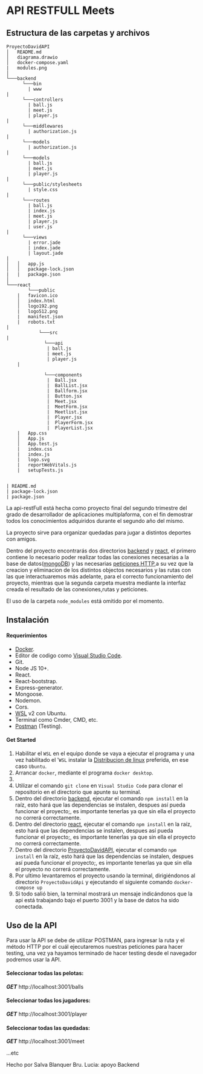 # API RESTFULL Meets

## Estructura de las carpetas y archivos

```
ProyectoDavidAPI
│   README.md
│   diagrama.drawio    
│   docker-compose.yaml
|   modules.png
│
└───backend
      └───bin
        | www
|
      └───controllers
        | ball.js
        | meet.js
        | player.js
|       
      └───middlewares
        | authorization.js
|    
      └───models
        | authorization.js
|
      └───models
        | ball.js
        | meet.js
        | player.js
|       
      └───public/stylesheets
        | style.css
|    
      └───routes
        | ball.js
        | index.js
        | meet.js
        | player.js
        | user.js
|
      └───views
        | error.jade
        | index.jade
        | layout.jade
|               
│   │   app.js
│   │   package-lock.json
|   |   package.json
│   
└───react
	    └───public
    |   favicon.ico
    │   index.html
    │   logo192.png
    |   logo512.png
    |   manifest.json
    |   robots.txt
|
            └───src
|
              └───api 
               | ball.js
               | meet.js
               | player.js
    |
    
              └───components
               |  Ball.jsx
               |  BallList.jsx
               |  Ballform.jsx
               |  Button.jsx
               |  Meet.jsx
               |  MeetForm.jsx
               |  Meetlist.jsx
               |  Player.jsx
               |  PlayerForm.jsx
               |  PlayerList.jsx
    |   App.css
    │   App.js
    │   App.test.js
    |   index.css
    |   index.js
    |   logo.svg
    |   reportWebVitals.js
    |   setupTests.js
    
    
| README.md   
| package-lock.json
| package.json
```

La api-restFull está hecha como proyecto final del segundo trimestre del grado de desarrollador de aplicaciones multiplaforma, con el fin demostrar todos los conocimientos adquiridos durante el segundo año del mismo.

La proyecto sirve para organizar quedadas para jugar a distintos deportes con amigos.

Dentro del proyecto encontrarás dos directorios [backend](https://github.com/CAMPUSCAMARAFP2021/ProyectoDavidAPI/tree/master/backend) y [react](https://github.com/CAMPUSCAMARAFP2021/ProyectoDavidAPI/tree/master/react), el primero contiene lo necesario poder realizar todas las conexiones necesarias a la base de datos([mongoDB](https://www.mongodb.com/es/what-is-mongodb)) y las necesarias [peticiones HTTP](https://yosoy.dev/peticiones-http-get-post-put-delete-etc/),a su vez que la creacion y eliminacion de los distintos objectos necesarios y las rutas con las que interactuaremos más adelante, para el correcto funcionamiento del proyecto, mientras que la segunda carpeta muestra mediante la interfaz creada el resultado de las conexiones,rutas y peticiones.

El uso de la carpeta `node_modules` está omitido por el momento.

## Instalación

#### Requerimientos

- [Docker](https://www.docker.com/products/docker-desktop).
- Editor de codigo como [Visual Studio Code](https://code.visualstudio.com/Download).
- Git.
- Node JS 10+.
- React.
- React-bootstrap.
- Express-generator.
- Mongoose.
- Nodemon.
- Cors.
- [WSL](https://docs.microsoft.com/es-es/windows/wsl/install-manual#step-4---download-the-linux-kernel-update-package) v2 con Ubuntu.
- Terminal como Cmder, CMD, etc.
- [Postman](https://www.postman.com/downloads/) (Testing).

#### Get Started
1. Habilitar el `WSL` en el equipo donde se vaya a ejecutar el programa y una vez habilitado el '`WSL` instalar la [Distribucion de linux](https://computerhoy.com/noticias/software/que-es-distribucion-linux-que-diferencian-como-elegir-54784) preferida, en ese caso `Ubuntu`.
2. Arrancar `docker`, mediante el programa `docker desktop`.
3. 
4. Utilizar el comando `git clone` en `Visual Studio Code` para clonar el repositorio en el directorio que apunte su terminal.
5. Dentro del directorio [backend](https://github.com/CAMPUSCAMARAFP2021/ProyectoDavidAPI/tree/master/backend), ejecutar el comando `npm install` en la raíz, esto hará que las dependencias se instalen, despues así pueda funcionar el proyecto;, es importante tenerlas ya que sin ella el proyecto no correrá correctamente.
6. Dentro del directorio [react](https://github.com/CAMPUSCAMARAFP2021/ProyectoDavidAPI/tree/master/react), ejecutar el comando `npm install` en la raíz, esto hará que las dependencias se instalen, despues así pueda funcionar el proyecto;, es importante tenerlas ya que sin ella el proyecto no correrá correctamente.
7. Dentro del directorio [ProyectoDavidAPI](https://github.com/CAMPUSCAMARAFP2021/ProyectoDavidAPI), ejecutar el comando `npm install` en la raíz,  esto hará que las dependencias se instalen, despues así pueda funcionar el proyecto;, es importante tenerlas ya que sin ella el proyecto no correrá correctamente.
8. Por ultimo levantaremos el proyecto usando la terminal, dirigiéndonos al directorio `ProyectoDavidApi` y ejecutando el siguiente comando `docker-compose up`
9. Si todo salió bien, la terminal  mostrará un mensaje indicándonos que la api está trabajando bajo el puerto 3001 y la base de datos ha sido conectada.

## Uso de la API

Para usar la API se debe de utilizar POSTMAN, para ingresar la ruta y el método HTTP por el cuál ejecutaremos nuestras peticiones para hacer testing, una vez ya hayamos terminado de hacer testing desde el navegador podremos usar la API.

#### Seleccionar todas las pelotas:

**_GET_** http://localhost:3001/balls

#### Seleccionar todas los jugadores:

**_GET_** http://localhost:3001/player

#### Seleccionar todas las quedadas:

**_GET_** http://localhost:3001/meet

...etc

Hecho por Salva Blanquer Bru.
Lucia: apoyo Backend
